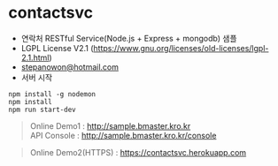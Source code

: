 # contactsvc

* 연락처 RESTful Service(Node.js + Express + mongodb) 샘플
* LGPL License V2.1 (https://www.gnu.org/licenses/old-licenses/lgpl-2.1.html)
* stepanowon@hotmail.com
* 서버 시작
```
npm install -g nodemon
npm install
npm run start-dev
```

> Online Demo1 : http://sample.bmaster.kro.kr  
> API Console : http://sample.bmaster.kro.kr/console

> Online Demo2(HTTPS) : https://contactsvc.herokuapp.com   
 

